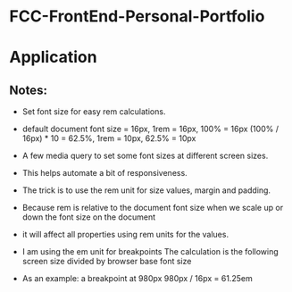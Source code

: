 # FCC-FrontEnd-Personal-Portfolio

# Application

## Notes:

* Set font size for easy rem calculations.
* default document font size = 16px, 1rem = 16px, 100% = 16px (100% / 16px) * 10 = 62.5%, 1rem = 10px, 62.5% = 10px
 
* A few media query to set some font sizes at different screen sizes.  
* This helps automate a bit of responsiveness.  
* The trick is to use the rem unit for size values, margin and padding. 
* Because rem is relative to the document font size when we scale up or down the font size on the document  
* it will affect all properties using rem units for the values. 
* I am using the em unit for breakpoints The calculation is the following 
 screen size divided by browser base font size 
* As an example: a breakpoint at 980px  980px / 16px = 61.25em 

